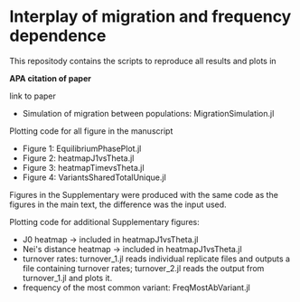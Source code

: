 # Interplay of migration and frequency dependence 
This repositody contains the scripts to reproduce all results and plots in 

**APA citation of paper**

link to paper 

- Simulation of migration between populations: MigrationSimulation.jl

Plotting code for all figure in the manuscript

- Figure 1: EquilibriumPhasePlot.jl
- Figure 2: heatmapJ1vsTheta.jl
- Figure 3: heatmapTimevsTheta.jl
- Figure 4: VariantsSharedTotalUnique.jl

Figures in the Supplementary were produced with the same code as the figures in the main text, the difference was the input used. 

Plotting code for additional Supplementary figures: 

- J0 heatmap -> included in heatmapJ1vsTheta.jl
- Nei's distance heatmap -> included in heatmapJ1vsTheta.jl 
- turnover rates: turnover_1.jl reads individual replicate files and outputs a file containing turnover rates; turnover_2.jl reads the output from turnover_1.jl and plots it. 
- frequency of the most common variant: FreqMostAbVariant.jl

